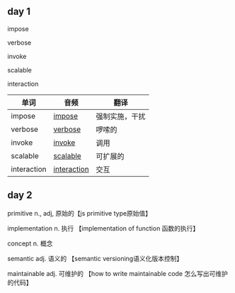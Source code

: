 ## day 1

impose 

verbose

invoke

scalable

interaction



| 单词        | 音频                                                         | 翻译           |
| ----------- | ------------------------------------------------------------ | -------------- |
| impose      | [impose](https://dict.youdao.com/dictvoice?audio=impose&type=1) | 强制实施，干扰 |
| verbose     | [verbose](https://dict.youdao.com/dictvoice?audio=verbose&type=1) | 啰嗦的         |
| invoke      | [invoke](https://dict.youdao.com/dictvoice?audio=invoke&type=1) | 调用           |
| scalable    | [scalable](https://dict.youdao.com/dictvoice?audio=scalable&type=1) | 可扩展的       |
| interaction | [interaction](https://dict.youdao.com/dictvoice?audio=interaction&type=1) | 交互           |



## day 2

primitive n., adj, 原始的【js primitive type原始值】

implementation n. 执行 【implementation of function 函数的执行】

concept n. 概念

semantic adj. 语义的 【semantic versioning语义化版本控制】

maintainable adj. 可维护的 【how to write maintainable code 怎么写出可维护的代码】

